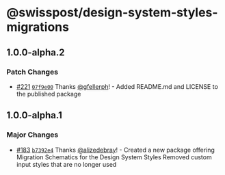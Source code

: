 # @swisspost/design-system-styles-migrations

## 1.0.0-alpha.2

### Patch Changes

- [#221](https://github.com/swisspost/design-system/pull/221) [`07f9e00`](https://github.com/swisspost/design-system/commit/07f9e000b325c3c1b3f1db7177caebab4e639c2b) Thanks [@gfellerph](https://github.com/gfellerph)! - Added README.md and LICENSE to the published package

## 1.0.0-alpha.1

### Major Changes

- [#183](https://github.com/swisspost/design-system/pull/183) [`b7392e4`](https://github.com/swisspost/design-system/commit/b7392e4e6d6ad32cc4dcb74f77a2339a023ebe22) Thanks [@alizedebray](https://github.com/alizedebray)! - Created a new package offering Migration Schematics for the Design System Styles
  Removed custom input styles that are no longer used
